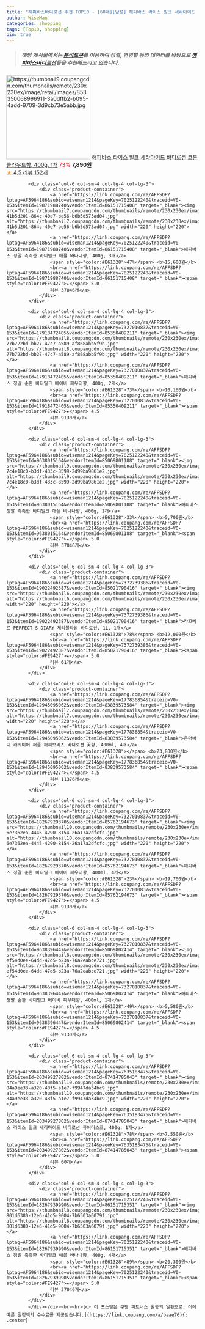 ```yaml
---
title: "해피바스바디로션 추천 TOP10 - [60대][남성] 해피바스 라이스 밀크 세라마이드 바디로션 코튼클라우드향, 400g, 1개"
author: WiseMan
categories: shopping
tags: [Top10, shopping]
pin: true
---
```


> ##### 해당 게시물에서는 [**분석도구**](https://itemscout.io/)를 이용하여 **성별**, **연령별** 등의 데이터를 바탕으로 [**해피바스바디로션**](https://link.coupang.com/a/baae76)들을 추천해드리고 있습니다.
<div class="container"><div class="row">
            <div class="col-6 col-sm-4 col-lg-4 col-lg-3">
                <div class="product-container">
                    <a href="https://link.coupang.com/re/AFFSDP?lptag=AF5964186&subid=wiseman1214&pageKey=7645922154&traceid=V0-153&itemId=20329935723&vendorItemId=87415093499" target="_blank"><img src="https://thumbnail9.coupangcdn.com/thumbnails/remote/230x230ex/image/retail/images/853350068996911-3a0dffb2-b095-4add-9709-3d9cb73e5abb.jpg" alt="https://thumbnail9.coupangcdn.com/thumbnails/remote/230x230ex/image/retail/images/853350068996911-3a0dffb2-b095-4add-9709-3d9cb73e5abb.jpg" width="220" height="220"></a>
                    <a href="https://link.coupang.com/re/AFFSDP?lptag=AF5964186&subid=wiseman1214&pageKey=7645922154&traceid=V0-153&itemId=20329935723&vendorItemId=87415093499" target="_blank">해피바스 라이스 밀크 세라마이드 바디로션 코튼클라우드향, 400g, 1개</a>
                    <span style="color:#E61328">73%</span> <b>7,890원</b>
                    <br><a href="https://link.coupang.com/re/AFFSDP?lptag=AF5964186&subid=wiseman1214&pageKey=7645922154&traceid=V0-153&itemId=20329935723&vendorItemId=87415093499" target="_blank"><span style="color:#FE9427">★</span> 4.5
                    리뷰 152개</a>
                </div>
            </div>
            
            <div class="col-6 col-sm-4 col-lg-4 col-lg-3">
                <div class="product-container">
                    <a href="https://link.coupang.com/re/AFFSDP?lptag=AF5964186&subid=wiseman1214&pageKey=7025122240&traceid=V0-153&itemId=19871988740&vendorItemId=86151715408" target="_blank"><img src="https://thumbnail7.coupangcdn.com/thumbnails/remote/230x230ex/image/retail/images/539490890467017-41b5d201-864c-40e7-be56-b6b5d573ad04.jpg" alt="https://thumbnail7.coupangcdn.com/thumbnails/remote/230x230ex/image/retail/images/539490890467017-41b5d201-864c-40e7-be56-b6b5d573ad04.jpg" width="220" height="220"></a>
                    <a href="https://link.coupang.com/re/AFFSDP?lptag=AF5964186&subid=wiseman1214&pageKey=7025122240&traceid=V0-153&itemId=19871988740&vendorItemId=86151715408" target="_blank">해피바스 정말 촉촉한 바디밀크 애플 바나나향, 400g, 3개</a>
                    <span style="color:#E61328">47%</span> <b>15,600원</b>
                    <br><a href="https://link.coupang.com/re/AFFSDP?lptag=AF5964186&subid=wiseman1214&pageKey=7025122240&traceid=V0-153&itemId=19871988740&vendorItemId=86151715408" target="_blank"><span style="color:#FE9427">★</span> 5.0
                    리뷰 37046개</a>
                </div>
            </div>
            
            <div class="col-6 col-sm-4 col-lg-4 col-lg-3">
                <div class="product-container">
                    <a href="https://link.coupang.com/re/AFFSDP?lptag=AF5964186&subid=wiseman1214&pageKey=7327010837&traceid=V0-153&itemId=17918472405&vendorItemId=85350409211" target="_blank"><img src="https://thumbnail8.coupangcdn.com/thumbnails/remote/230x230ex/image/retail/images/1928666078828211-77b722bd-bb27-47c7-a589-af868abb5f9b.jpg" alt="https://thumbnail8.coupangcdn.com/thumbnails/remote/230x230ex/image/retail/images/1928666078828211-77b722bd-bb27-47c7-a589-af868abb5f9b.jpg" width="220" height="220"></a>
                    <a href="https://link.coupang.com/re/AFFSDP?lptag=AF5964186&subid=wiseman1214&pageKey=7327010837&traceid=V0-153&itemId=17918472405&vendorItemId=85350409211" target="_blank">해피바스 정말 순한 바디밀크 베이비 파우더향, 400g, 2개</a>
                    <span style="color:#E61328">73%</span> <b>10,160원</b>
                    <br><a href="https://link.coupang.com/re/AFFSDP?lptag=AF5964186&subid=wiseman1214&pageKey=7327010837&traceid=V0-153&itemId=17918472405&vendorItemId=85350409211" target="_blank"><span style="color:#FE9427">★</span> 4.5
                    리뷰 9130개</a>
                </div>
            </div>
            
            <div class="col-6 col-sm-4 col-lg-4 col-lg-3">
                <div class="product-container">
                    <a href="https://link.coupang.com/re/AFFSDP?lptag=AF5964186&subid=wiseman1214&pageKey=7025122240&traceid=V0-153&itemId=9638015164&vendorItemId=85069801188" target="_blank"><img src="https://thumbnail9.coupangcdn.com/thumbnails/remote/230x230ex/image/retail/images/1928584422751464-7c4e18c0-b3df-433c-8599-2d99ba9861e2.jpg" alt="https://thumbnail9.coupangcdn.com/thumbnails/remote/230x230ex/image/retail/images/1928584422751464-7c4e18c0-b3df-433c-8599-2d99ba9861e2.jpg" width="220" height="220"></a>
                    <a href="https://link.coupang.com/re/AFFSDP?lptag=AF5964186&subid=wiseman1214&pageKey=7025122240&traceid=V0-153&itemId=9638015164&vendorItemId=85069801188" target="_blank">해피바스 정말 촉촉한 바디밀크 애플 바나나향, 400g, 1개</a>
                    <span style="color:#E61328">33%</span> <b>5,700원</b>
                    <br><a href="https://link.coupang.com/re/AFFSDP?lptag=AF5964186&subid=wiseman1214&pageKey=7025122240&traceid=V0-153&itemId=9638015164&vendorItemId=85069801188" target="_blank"><span style="color:#FE9427">★</span> 5.0
                    리뷰 37046개</a>
                </div>
            </div>
            
            <div class="col-6 col-sm-4 col-lg-4 col-lg-3">
                <div class="product-container">
                    <a href="https://link.coupang.com/re/AFFSDP?lptag=AF5964186&subid=wiseman1214&pageKey=7372739386&traceid=V0-153&itemId=19022492387&vendorItemId=85021790416" target="_blank"><img src="https://thumbnail6.coupangcdn.com/thumbnails/remote/230x230ex/image/vendor_inventory/2b0e/566a7ba8fc9951c56a801148abb5756771d2fbb6f2a47caf678e8de738fc.jpg" alt="https://thumbnail6.coupangcdn.com/thumbnails/remote/230x230ex/image/vendor_inventory/2b0e/566a7ba8fc9951c56a801148abb5756771d2fbb6f2a47caf678e8de738fc.jpg" width="220" height="220"></a>
                    <a href="https://link.coupang.com/re/AFFSDP?lptag=AF5964186&subid=wiseman1214&pageKey=7372739386&traceid=V0-153&itemId=19022492387&vendorItemId=85021790416" target="_blank">라끄베르 PERFECT S DIARY 체리블라썸 바디로션, 1L, 1개</a>
                    <span style="color:#E61328">78%</span> <b>12,000원</b>
                    <br><a href="https://link.coupang.com/re/AFFSDP?lptag=AF5964186&subid=wiseman1214&pageKey=7372739386&traceid=V0-153&itemId=19022492387&vendorItemId=85021790416" target="_blank"><span style="color:#FE9427">★</span> 5.0
                    리뷰 61개</a>
                </div>
            </div>
            
            <div class="col-6 col-sm-4 col-lg-4 col-lg-3">
                <div class="product-container">
                    <a href="https://link.coupang.com/re/AFFSDP?lptag=AF5964186&subid=wiseman1214&pageKey=177836854&traceid=V0-153&itemId=12945095062&vendorItemId=83839573584" target="_blank"><img src="https://thumbnail7.coupangcdn.com/thumbnails/remote/230x230ex/image/vendor_inventory/b822/a5fafe866473027da0981f6ca8ef23ea213d313942f0ebadbfe85983b3b9.jpg" alt="https://thumbnail7.coupangcdn.com/thumbnails/remote/230x230ex/image/vendor_inventory/b822/a5fafe866473027da0981f6ca8ef23ea213d313942f0ebadbfe85983b3b9.jpg" width="220" height="220"></a>
                    <a href="https://link.coupang.com/re/AFFSDP?lptag=AF5964186&subid=wiseman1214&pageKey=177836854&traceid=V0-153&itemId=12945095062&vendorItemId=83839573584" target="_blank">온더바디 캐시미어 퍼퓸 해피브리즈 바디로션 꽃향, 400ml, 4개</a>
                    <span style="color:#E61328"></span> <b>23,800원</b>
                    <br><a href="https://link.coupang.com/re/AFFSDP?lptag=AF5964186&subid=wiseman1214&pageKey=177836854&traceid=V0-153&itemId=12945095062&vendorItemId=83839573584" target="_blank"><span style="color:#FE9427">★</span> 4.5
                    리뷰 11376개</a>
                </div>
            </div>
            
            <div class="col-6 col-sm-4 col-lg-4 col-lg-3">
                <div class="product-container">
                    <a href="https://link.coupang.com/re/AFFSDP?lptag=AF5964186&subid=wiseman1214&pageKey=7327010837&traceid=V0-153&itemId=18267929370&vendorItemId=85762194673" target="_blank"><img src="https://thumbnail10.coupangcdn.com/thumbnails/remote/230x230ex/image/retail/images/1928708726960439-6e7362ea-4445-4290-8154-26a17a2dfcfc.jpg" alt="https://thumbnail10.coupangcdn.com/thumbnails/remote/230x230ex/image/retail/images/1928708726960439-6e7362ea-4445-4290-8154-26a17a2dfcfc.jpg" width="220" height="220"></a>
                    <a href="https://link.coupang.com/re/AFFSDP?lptag=AF5964186&subid=wiseman1214&pageKey=7327010837&traceid=V0-153&itemId=18267929370&vendorItemId=85762194673" target="_blank">해피바스 정말 순한 바디밀크 베이비 파우더향, 400ml, 4개</a>
                    <span style="color:#E61328">23%</span> <b>19,700원</b>
                    <br><a href="https://link.coupang.com/re/AFFSDP?lptag=AF5964186&subid=wiseman1214&pageKey=7327010837&traceid=V0-153&itemId=18267929370&vendorItemId=85762194673" target="_blank"><span style="color:#FE9427">★</span> 4.5
                    리뷰 9130개</a>
                </div>
            </div>
            
            <div class="col-6 col-sm-4 col-lg-4 col-lg-3">
                <div class="product-container">
                    <a href="https://link.coupang.com/re/AFFSDP?lptag=AF5964186&subid=wiseman1214&pageKey=7327010837&traceid=V0-153&itemId=9638396447&vendorItemId=85069802414" target="_blank"><img src="https://thumbnail8.coupangcdn.com/thumbnails/remote/230x230ex/image/retail/images/1679058495417197-ef54d0ee-64dd-47d5-b23a-76a2eabce721.jpg" alt="https://thumbnail8.coupangcdn.com/thumbnails/remote/230x230ex/image/retail/images/1679058495417197-ef54d0ee-64dd-47d5-b23a-76a2eabce721.jpg" width="220" height="220"></a>
                    <a href="https://link.coupang.com/re/AFFSDP?lptag=AF5964186&subid=wiseman1214&pageKey=7327010837&traceid=V0-153&itemId=9638396447&vendorItemId=85069802414" target="_blank">해피바스 정말 순한 바디밀크 베이비 파우더향, 400ml, 1개</a>
                    <span style="color:#E61328">49%</span> <b>5,580원</b>
                    <br><a href="https://link.coupang.com/re/AFFSDP?lptag=AF5964186&subid=wiseman1214&pageKey=7327010837&traceid=V0-153&itemId=9638396447&vendorItemId=85069802414" target="_blank"><span style="color:#FE9427">★</span> 4.5
                    리뷰 9130개</a>
                </div>
            </div>
            
            <div class="col-6 col-sm-4 col-lg-4 col-lg-3">
                <div class="product-container">
                    <a href="https://link.coupang.com/re/AFFSDP?lptag=AF5964186&subid=wiseman1214&pageKey=7635183475&traceid=V0-153&itemId=20349927802&vendorItemId=87414785043" target="_blank"><img src="https://thumbnail10.coupangcdn.com/thumbnails/remote/230x230ex/image/retail/images/3561110319833831-84a9ee33-a320-48f5-a1e7-f9947da34bc9.jpg" alt="https://thumbnail10.coupangcdn.com/thumbnails/remote/230x230ex/image/retail/images/3561110319833831-84a9ee33-a320-48f5-a1e7-f9947da34bc9.jpg" width="220" height="220"></a>
                    <a href="https://link.coupang.com/re/AFFSDP?lptag=AF5964186&subid=wiseman1214&pageKey=7635183475&traceid=V0-153&itemId=20349927802&vendorItemId=87414785043" target="_blank">해피바스 라이스 밀크 세라마이드 바디로션 퓨어머스크, 400g, 1개</a>
                    <span style="color:#E61328">78%</span> <b>7,550원</b>
                    <br><a href="https://link.coupang.com/re/AFFSDP?lptag=AF5964186&subid=wiseman1214&pageKey=7635183475&traceid=V0-153&itemId=20349927802&vendorItemId=87414785043" target="_blank"><span style="color:#FE9427">★</span> 5.0
                    리뷰 60개</a>
                </div>
            </div>
            
            <div class="col-6 col-sm-4 col-lg-4 col-lg-3">
                <div class="product-container">
                    <a href="https://link.coupang.com/re/AFFSDP?lptag=AF5964186&subid=wiseman1214&pageKey=7025122240&traceid=V0-153&itemId=18267939990&vendorItemId=86151715351" target="_blank"><img src="https://thumbnail8.coupangcdn.com/thumbnails/remote/230x230ex/image/retail/images/539500880812802-801d6380-12e6-41d5-9004-7b6503a6079f.jpg" alt="https://thumbnail8.coupangcdn.com/thumbnails/remote/230x230ex/image/retail/images/539500880812802-801d6380-12e6-41d5-9004-7b6503a6079f.jpg" width="220" height="220"></a>
                    <a href="https://link.coupang.com/re/AFFSDP?lptag=AF5964186&subid=wiseman1214&pageKey=7025122240&traceid=V0-153&itemId=18267939990&vendorItemId=86151715351" target="_blank">해피바스 정말 촉촉한 바디밀크 애플 바나나향, 400g, 4개</a>
                    <span style="color:#E61328">89%</span> <b>20,300원</b>
                    <br><a href="https://link.coupang.com/re/AFFSDP?lptag=AF5964186&subid=wiseman1214&pageKey=7025122240&traceid=V0-153&itemId=18267939990&vendorItemId=86151715351" target="_blank"><span style="color:#FE9427">★</span> 5.0
                    리뷰 37046개</a>
                </div>
            </div>
            </div></div><br><br>[👉 이 포스팅은 쿠팡 파트너스 활동의 일환으로, 이에 따른 일정액의 수수료를 제공받습니다.](https://link.coupang.com/a/baae76){: .center}